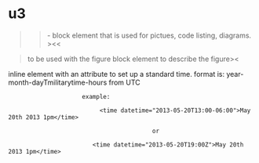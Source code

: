# u3

>><figure></figure> - block element that is used for pictues, code listing, diagrams. ><<


 ><figcaption></figcaption> to be used with the figure block element to describe the figure><


<time datetime="" ></time> inline element with an attribute to set up a standard time. format is: year-month-dayTmilitarytime-hours from UTC  


                         example:

                              <time datetime="2013-05-20T13:00-06:00">May 20th 2013 1pm</time>

                                             or

                            <time datetime="2013-05-20T19:00Z">May 20th 2013 1pm</time>

